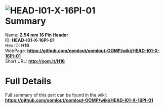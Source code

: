 
![HEAD-I01-X-16PI-01](https://github.com/oomlout/oomlout-OOMP/blob/master/parts/HEAD-I01-X-16PI-01/HEAD-I01-X-16PI-01_420.jpg)   
Summary
=================
  
Name: __2.54 mm 16 Pin Header__    
ID: __HEAD-I01-X-16PI-01__   
Hex ID: __H16__   
WebPage: __https://github.com/oomlout/oomlout-OOMP/wiki/HEAD-I01-X-16PI-01__   
Short URL: __http://oom.lt/H16__   

Full Details
==========================
Full summary of this part can be found in the wiki:   
__https://github.com/oomlout/oomlout-OOMP/wiki/HEAD-I01-X-16PI-01__    

